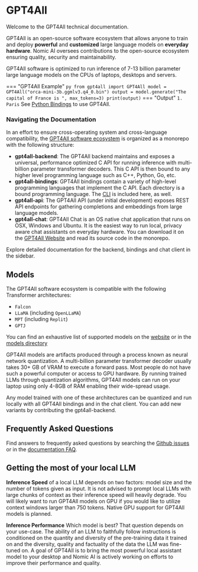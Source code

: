 # GPT4All
Welcome to the GPT4All technical documentation.

GPT4All is an open-source software ecosystem that allows anyone to train and deploy **powerful** and **customized** large language models on **everyday hardware**.
Nomic AI oversees contributions to the open-source ecosystem ensuring quality, security and maintainability.

GPT4All software is optimized to run inference of 7-13 billion parameter large language models on the CPUs of laptops, desktops and servers.

=== "GPT4All Example"
    ``` py
    from gpt4all import GPT4All
    model = GPT4All("orca-mini-3b.ggmlv3.q4_0.bin")
    output = model.generate("The capital of France is ", max_tokens=3)
    print(output)
    ```
=== "Output"
    ```
    1. Paris
    ```
See [Python Bindings](gpt4all_python.md) to use GPT4All.

### Navigating the Documentation
In an effort to ensure cross-operating system and cross-language compatibility, the [GPT4All software ecosystem](https://github.com/nomic-ai/gpt4all)
is organized as a monorepo with the following structure:

- **gpt4all-backend**: The GPT4All backend maintains and exposes a universal, performance optimized C API for running inference with multi-billion parameter transformer decoders.
This C API is then bound to any higher level programming language such as C++, Python, Go, etc.
- **gpt4all-bindings**: GPT4All bindings contain a variety of high-level programming languages that implement the C API. Each directory is a bound programming language. The [CLI](gpt4all_cli.md) is included here, as well.
- **gpt4all-api**: The GPT4All API (under initial development) exposes REST API endpoints for gathering completions and embeddings from large language models.
- **gpt4all-chat**: GPT4All Chat is an OS native chat application that runs on OSX, Windows and Ubuntu. It is the easiest way to run local, privacy aware chat assistants on everyday hardware. You can download it on the [GPT4All Website](https://gpt4all.io) and read its source code in the monorepo.

Explore detailed documentation for the backend, bindings and chat client in the sidebar.
## Models
The GPT4All software ecosystem is compatible with the following Transformer architectures:

- `Falcon`
- `LLaMA` (including `OpenLLaMA`)
- `MPT` (including `Replit`)
- `GPTJ`

You can find an exhaustive list of supported models on the [website](https://gpt4all.io) or in the [models directory](https://raw.githubusercontent.com/nomic-ai/gpt4all/main/gpt4all-chat/metadata/models.json)


GPT4All models are artifacts produced through a process known as neural network quantization.
A multi-billion parameter transformer decoder usually takes 30+ GB of VRAM to execute a forward pass.
Most people do not have such a powerful computer or access to GPU hardware. By running trained LLMs through quantization algorithms, 
GPT4All models can run on your laptop using only 4-8GB of RAM enabling their wide-spread usage.

Any model trained with one of these architectures can be quantized and run locally with all GPT4All bindings and in the
chat client. You can add new variants by contributing the gpt4all-backend.

## Frequently Asked Questions
Find answers to frequently asked questions by searching the [Github issues](https://github.com/nomic-ai/gpt4all/issues) or in the [documentation FAQ](gpt4all_faq.md).

## Getting the most of your local LLM

**Inference Speed**
of a local LLM depends on two factors: model size and the number of tokens given as input. 
It is not advised to prompt local LLMs with large chunks of context as their inference speed will heavily degrade.
You will likely want to run GPT4All models on GPU if you would like to utilize context windows larger than 750 tokens. Native GPU support for GPT4All models is planned.

**Inference Performance**
Which model is best? That question depends on your use-case. The ability of an LLM to faithfully follow instructions is conditioned
on the quantity and diversity of the pre-training data it trained on and the diversity, quality and factuality of the data the LLM
was fine-tuned on. A goal of GPT4All is to bring the most powerful local assistant model to your desktop and Nomic AI is actively
working on efforts to improve their performance and quality.
